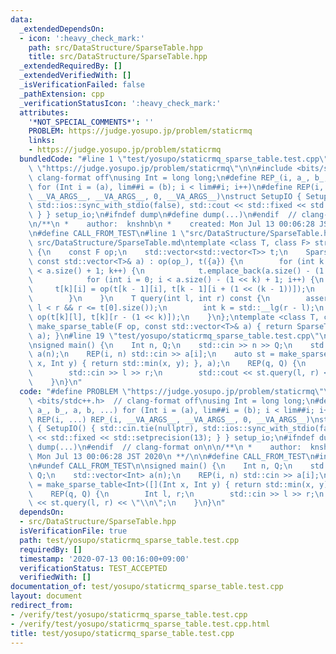 ```yaml
---
data:
  _extendedDependsOn:
  - icon: ':heavy_check_mark:'
    path: src/DataStructure/SparseTable.hpp
    title: src/DataStructure/SparseTable.hpp
  _extendedRequiredBy: []
  _extendedVerifiedWith: []
  _isVerificationFailed: false
  _pathExtension: cpp
  _verificationStatusIcon: ':heavy_check_mark:'
  attributes:
    '*NOT_SPECIAL_COMMENTS*': ''
    PROBLEM: https://judge.yosupo.jp/problem/staticrmq
    links:
    - https://judge.yosupo.jp/problem/staticrmq
  bundledCode: "#line 1 \"test/yosupo/staticrmq_sparse_table.test.cpp\"\n#define PROBLEM\
    \ \"https://judge.yosupo.jp/problem/staticrmq\"\n\n#include <bits/stdc++.h>  //\
    \ clang-format off\nusing Int = long long;\n#define REP_(i, a_, b_, a, b, ...)\
    \ for (Int i = (a), lim##i = (b); i < lim##i; i++)\n#define REP(i, ...) REP_(i,\
    \ __VA_ARGS__, __VA_ARGS__, 0, __VA_ARGS__)\nstruct SetupIO { SetupIO() { std::cin.tie(nullptr),\
    \ std::ios::sync_with_stdio(false), std::cout << std::fixed << std::setprecision(13);\
    \ } } setup_io;\n#ifndef dump\n#define dump(...)\n#endif  // clang-format on\n\
    \n/**\n *    author:  knshnb\n *    created: Mon Jul 13 00:06:28 JST 2020\n **/\n\
    \n#define CALL_FROM_TEST\n#line 1 \"src/DataStructure/SparseTable.hpp\"\n/// @docs\
    \ src/DataStructure/SparseTable.md\ntemplate <class T, class F> struct SparseTable\
    \ {\n    const F op;\n    std::vector<std::vector<T>> t;\n    SparseTable(F op_,\
    \ const std::vector<T>& a) : op(op_), t({a}) {\n        for (int k = 1; 1 << k\
    \ < a.size() + 1; k++) {\n            t.emplace_back(a.size() - (1 << k) + 1);\n\
    \            for (int i = 0; i < a.size() - (1 << k) + 1; i++) {\n           \
    \     t[k][i] = op(t[k - 1][i], t[k - 1][i + (1 << (k - 1))]);\n            }\n\
    \        }\n    }\n    T query(int l, int r) const {\n        assert(0 <= l &&\
    \ l < r && r <= t[0].size());\n        int k = std::__lg(r - l);\n        return\
    \ op(t[k][l], t[k][r - (1 << k)]);\n    }\n};\ntemplate <class T, class F> auto\
    \ make_sparse_table(F op, const std::vector<T>& a) { return SparseTable<T, F>(op,\
    \ a); }\n#line 19 \"test/yosupo/staticrmq_sparse_table.test.cpp\"\n#undef CALL_FROM_TEST\n\
    \nsigned main() {\n    Int n, Q;\n    std::cin >> n >> Q;\n    std::vector<Int>\
    \ a(n);\n    REP(i, n) std::cin >> a[i];\n    auto st = make_sparse_table<Int>([](Int\
    \ x, Int y) { return std::min(x, y); }, a);\n    REP(q, Q) {\n        Int l, r;\n\
    \        std::cin >> l >> r;\n        std::cout << st.query(l, r) << \"\\n\";\n\
    \    }\n}\n"
  code: "#define PROBLEM \"https://judge.yosupo.jp/problem/staticrmq\"\n\n#include\
    \ <bits/stdc++.h>  // clang-format off\nusing Int = long long;\n#define REP_(i,\
    \ a_, b_, a, b, ...) for (Int i = (a), lim##i = (b); i < lim##i; i++)\n#define\
    \ REP(i, ...) REP_(i, __VA_ARGS__, __VA_ARGS__, 0, __VA_ARGS__)\nstruct SetupIO\
    \ { SetupIO() { std::cin.tie(nullptr), std::ios::sync_with_stdio(false), std::cout\
    \ << std::fixed << std::setprecision(13); } } setup_io;\n#ifndef dump\n#define\
    \ dump(...)\n#endif  // clang-format on\n\n/**\n *    author:  knshnb\n *    created:\
    \ Mon Jul 13 00:06:28 JST 2020\n **/\n\n#define CALL_FROM_TEST\n#include \"../../src/DataStructure/SparseTable.hpp\"\
    \n#undef CALL_FROM_TEST\n\nsigned main() {\n    Int n, Q;\n    std::cin >> n >>\
    \ Q;\n    std::vector<Int> a(n);\n    REP(i, n) std::cin >> a[i];\n    auto st\
    \ = make_sparse_table<Int>([](Int x, Int y) { return std::min(x, y); }, a);\n\
    \    REP(q, Q) {\n        Int l, r;\n        std::cin >> l >> r;\n        std::cout\
    \ << st.query(l, r) << \"\\n\";\n    }\n}\n"
  dependsOn:
  - src/DataStructure/SparseTable.hpp
  isVerificationFile: true
  path: test/yosupo/staticrmq_sparse_table.test.cpp
  requiredBy: []
  timestamp: '2020-07-13 00:16:00+09:00'
  verificationStatus: TEST_ACCEPTED
  verifiedWith: []
documentation_of: test/yosupo/staticrmq_sparse_table.test.cpp
layout: document
redirect_from:
- /verify/test/yosupo/staticrmq_sparse_table.test.cpp
- /verify/test/yosupo/staticrmq_sparse_table.test.cpp.html
title: test/yosupo/staticrmq_sparse_table.test.cpp
---
```

